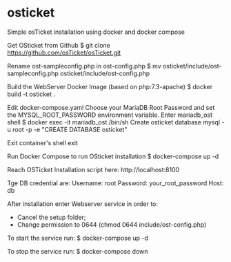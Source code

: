# osticket
Simple osTicket installation using docker and docker compose

Get OSticket from Github
$ git clone https://github.com/osTicket/osTicket.git

Rename ost-sampleconfig.php in ost-config.php
$ mv osticket/include/ost-sampleconfig.php osticket/include/ost-config.php

Build the WebServer Docker Image (based on php:7.3-apache)
$ docker build -t osticket .

Edit docker-compose.yaml
Choose your MariaDB Root Password and set the MYSQL_ROOT_PASSWORD environment variable.
Enter mariadb_ost shell
$ docker exec -it mariadb_ost /bin/sh
Create osticket database
mysql -u root -p -e "CREATE DATABASE osticket"

Exit container's shell
exit

Run Docker Compose to run OSticket installation
$ docker-compose up -d

Reach OSTicket Installation script here: http://localhost:8100

Tge DB credential are: 
Username: root
Password: your_root_password
Host: db

After installation enter Webserver service in order to: 
- Cancel the setup folder; 
- Change permission to 0644 (chmod 0644 include/ost-config.php)

To start the service run: 
$ docker-compose up -d

To stop the service run:
$ docker-compose down
